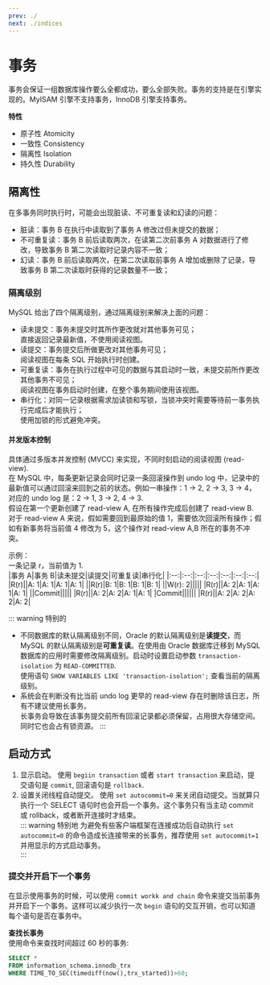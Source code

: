 ```yaml
---
prev: ./
next: ./indices
---
```


# 事务
事务会保证一组数据库操作要么全都成功，要么全部失败。事务的支持是在引擎实现的。MyISAM 引擎不支持事务，InnoDB 引擎支持事务。  

**特性**  
+ 原子性 Atomicity  
+ 一致性 Consistency  
+ 隔离性 Isolation
+ 持久性 Durability

## 隔离性
在多事务同时执行时，可能会出现脏读、不可重复读和幻读的问题：  
+ 脏读：事务 B 在执行中读取到了事务 A 修改过但未提交的数据；
+ 不可重复读：事务 B 前后读取两次，在读第二次前事务 A 对数据进行了修改，导致事务 B 第二次读取时记录内容不一致；  
+ 幻读：事务 B 前后读取两次，在第二次读取前事务 A 增加或删除了记录，导致事务 B 第二次读取时获得的记录数量不一致；  

### 隔离级别
MySQL 给出了四个隔离级别，通过隔离级别来解决上面的问题：  
+ 读未提交：事务未提交时其所作更改就对其他事务可见；  
  直接返回记录最新值，不使用阅读视图。  
+ 读提交：事务提交后所做更改对其他事务可见；  
  阅读视图在每条 SQL 开始执行时创建。  
+ 可重复读：事务在执行过程中可见的数据与其启动时一致，未提交前所作更改其他事务不可见；  
  阅读视图在事务启动时创建，在整个事务期间使用该视图。 
+ 串行化：对同一记录根据需求加读锁和写锁，当锁冲突时需要等待前一事务执行完成后才能执行；  
  使用加锁的形式避免冲突。  

#### 并发版本控制
具体通过多版本并发控制 (MVCC) 来实现，不同时刻启动的阅读视图 (read-view).  
在 MySQL 中，每条更新记录会同时记录一条回滚操作到 undo log 中，记录中的最新值可以通过回滚来回到之前的状态。例如一串操作：1 → 2, 2 → 3, 3 → 4，对应的 undo log 是：2 → 1, 3 → 2, 4 → 3.  
假设在第一个更新创建了 read-view A, 在所有操作完成后创建了 read-view B. 对于 read-view A 来说，假如需要回到最原始的值 1，需要依次回滚所有操作；假如有新事务将当前值 4 修改为 5，这个操作对 read-view A,B 所在的事务不冲突。

示例：  
一条记录 r，当前值为 1.  
|事务 A|事务 B|读未提交|读提交|可重复读|串行化|
|:--:|:--:|:--:|:--:|:--:|:--:|:--:|
|R(r)||A: 1|A: 1|A: 1|A: 1|
||R(r)|B: 1|B: 1|B: 1|B: 1|
||W(r): 2|||||
|R(r)||A: 2|A: 1|A: 1|A: 1|
||Commit|||||
|R(r)||A: 2|A: 2|A: 1|A: 1|
|Commit||||||
|R(r)||A: 2|A: 2|A: 2|A: 2|

::: warning 特别的
+ 不同数据库的默认隔离级别不同，Oracle 的默认隔离级别是**读提交**，而 MySQL 的默认隔离级别是**可重复读**。在使用由 Oracle 数据库迁移到 MySQL 数据库的应用时需要修改隔离级别。启动时设置启动参数 `transaction-isolation` 为 `READ-COMMITTED`.  
  使用语句 `SHOW VARIABLES LIKE 'transaction-isolation';` 查看当前的隔离级别。  
+ 系统会在判断没有比当前 undo log 更早的 read-view 存在时删除该日志，所有不建议使用长事务。  
  长事务会导致在该事务提交前所有回滚记录都必须保留，占用很大存储空间。同时它也会占有锁资源。
:::

## 启动方式
1. 显示启动。
    使用 `begiin transaction` 或者 `start transaction` 来启动，提交语句是 `commit`, 回滚语句是 `rollback`.
2. 设置关闭线程自动提交。
    使用 `set autocommit=0` 来关闭自动提交。当就算只执行一个 SELECT 语句时也会开启一个事务。这个事务只有当主动 commit 或 rollback，或者断开连接时才结束。  
    ::: warning 特别地
    为避免有些客户端框架在连接成功后自动执行 `set autocommit=0` 的命令造成长连接带来的长事务，推荐使用 `set autocommit=1` 并用显示的方式启动事务。  
    :::

### 提交并开启下一个事务
在显示使用事务的时候，可以使用 `commit workk and chain` 命令来提交当前事务并开启下一个事务。这样可以减少执行一次 `begin` 语句的交互开销，也可以知道每个语句是否在事务中。  

**查找长事务**  
使用命令来查找时间超过 60 秒的事务:  
``` SQL
SELECT * 
FROM information_schema.innodb_trx 
WHERE TIME_TO_SEC(timediff(now(),trx_started))>60;
```